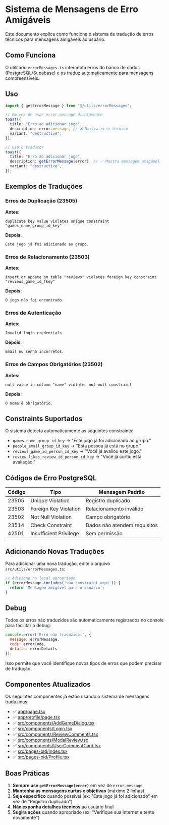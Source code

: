 # Sistema de Mensagens de Erro Amigáveis

Este documento explica como funciona o sistema de tradução de erros técnicos para mensagens amigáveis ao usuário.

## Como Funciona

O utilitário `errorMessages.ts` intercepta erros do banco de dados (PostgreSQL/Supabase) e os traduz automaticamente para mensagens compreensíveis.

## Uso

```typescript
import { getErrorMessage } from "@/utils/errorMessages";

// Em vez de usar error.message diretamente
toast({
  title: "Erro ao adicionar jogo",
  description: error.message, // ❌ Mostra erro técnico
  variant: "destructive",
});

// Use o tradutor
toast({
  title: "Erro ao adicionar jogo",
  description: getErrorMessage(error), // ✅ Mostra mensagem amigável
  variant: "destructive",
});
```

## Exemplos de Traduções

### Erros de Duplicação (23505)

**Antes:**
```
duplicate key value violates unique constraint "games_name_group_id_key"
```

**Depois:**
```
Este jogo já foi adicionado ao grupo.
```

### Erros de Relacionamento (23503)

**Antes:**
```
insert or update on table "reviews" violates foreign key constraint "reviews_game_id_fkey"
```

**Depois:**
```
O jogo não foi encontrado.
```

### Erros de Autenticação

**Antes:**
```
Invalid login credentials
```

**Depois:**
```
Email ou senha incorretos.
```

### Erros de Campos Obrigatórios (23502)

**Antes:**
```
null value in column "name" violates not-null constraint
```

**Depois:**
```
O nome é obrigatório.
```

## Constraints Suportados

O sistema detecta automaticamente as seguintes constraints:

- `games_name_group_id_key` → "Este jogo já foi adicionado ao grupo."
- `people_email_group_id_key` → "Esta pessoa já está no grupo."
- `reviews_game_id_person_id_key` → "Você já avaliou este jogo."
- `review_likes_review_id_person_id_key` → "Você já curtiu esta avaliação."

## Códigos de Erro PostgreSQL

| Código | Tipo | Mensagem Padrão |
|--------|------|-----------------|
| 23505 | Unique Violation | Registro duplicado |
| 23503 | Foreign Key Violation | Relacionamento inválido |
| 23502 | Not Null Violation | Campo obrigatório |
| 23514 | Check Constraint | Dados não atendem requisitos |
| 42501 | Insufficient Privilege | Sem permissão |

## Adicionando Novas Traduções

Para adicionar uma nova tradução, edite o arquivo `src/utils/errorMessages.ts`:

```typescript
// Adicione no local apropriado
if (errorMessage.includes('sua_constraint_aqui')) {
  return 'Mensagem amigável para o usuário';
}
```

## Debug

Todos os erros não traduzidos são automaticamente registrados no console para facilitar o debug:

```javascript
console.error('Erro não traduzido:', {
  message: errorMessage,
  code: errorCode,
  details: errorDetails
});
```

Isso permite que você identifique novos tipos de erros que podem precisar de tradução.

## Componentes Atualizados

Os seguintes componentes já estão usando o sistema de mensagens traduzidas:

- ✅ [app/page.tsx](../app/page.tsx)
- ✅ [app/profile/page.tsx](../app/profile/page.tsx)
- ✅ [src/components/AddGameDialog.tsx](../src/components/AddGameDialog.tsx)
- ✅ [src/components/Login.tsx](../src/components/Login.tsx)
- ✅ [src/components/ReviewComments.tsx](../src/components/ReviewComments.tsx)
- ✅ [src/components/ModalReview.tsx](../src/components/ModalReview.tsx)
- ✅ [src/components/UserCommentCard.tsx](../src/components/UserCommentCard.tsx)
- ✅ [src/pages-old/Index.tsx](../src/pages-old/Index.tsx)
- ✅ [src/pages-old/Profile.tsx](../src/pages-old/Profile.tsx)

## Boas Práticas

1. **Sempre use `getErrorMessage(error)`** em vez de `error.message`
2. **Mantenha as mensagens curtas e objetivas** (máximo 2 linhas)
3. **Seja específico** quando possível (ex: "Este jogo já foi adicionado" em vez de "Registro duplicado")
4. **Não exponha detalhes técnicos** ao usuário final
5. **Sugira ações** quando apropriado (ex: "Verifique sua internet e tente novamente")
